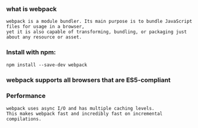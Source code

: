 ### what is webpack
    webpack is a module bundler. Its main purpose is to bundle JavaScript files for usage in a browser, 
    yet it is also capable of transforming, bundling, or packaging just about any resource or asset.

### Install with npm:
    npm install --save-dev webpack

### webpack supports all browsers that are ES5-compliant

### Performance
    webpack uses async I/O and has multiple caching levels. 
    This makes webpack fast and incredibly fast on incremental compilations.
